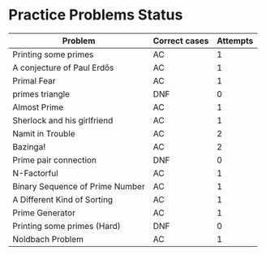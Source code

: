 # Practice Problems Status
Problem|Correct cases|Attempts
-|-|-
Printing some primes|AC|1
A conjecture of Paul Erdős|AC|1
Primal Fear|AC|1
primes triangle|DNF|0
Almost Prime|AC|1
Sherlock and his girlfriend|AC|1
Namit in Trouble|AC|2
Bazinga!|AC|2
Prime pair connection|DNF|0
N-Factorful|AC|1
Binary Sequence of Prime Number|AC|1
A Different Kind of Sorting|AC|1
Prime Generator|AC|1
Printing some primes (Hard)|DNF|0
Noldbach Problem|AC|1
